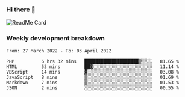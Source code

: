 ### Hi there 👋

<!--
**itzcy/itzcy** is a ✨ _special_ ✨ repository because its `README.md` (this file) appears on your GitHub profile.

Here are some ideas to get you started:

- 🔭 I’m currently working on ...
- 🌱 I’m currently learning ...
- 👯 I’m looking to collaborate on ...
- 🤔 I’m looking for help with ...
- 💬 Ask me about ...
- 📫 How to reach me: ...
- 😄 Pronouns: ...
- ⚡ Fun fact: ...
-->
![ReadMe Card](https://github-readme-stats.vercel.app/api?username=itzcy&show_icons=true&title_color=2d3198&icon_color=797cb8&text_color=24292e&bg_color=f6f8fa)

### Weekly development breakdown
<!--START_SECTION:waka-->

```text
From: 27 March 2022 - To: 03 April 2022

PHP          6 hrs 32 mins   ████████████████████▒░░░░   81.65 %
HTML         53 mins         ██▓░░░░░░░░░░░░░░░░░░░░░░   11.14 %
VBScript     14 mins         ▓░░░░░░░░░░░░░░░░░░░░░░░░   03.08 %
JavaScript   8 mins          ▒░░░░░░░░░░░░░░░░░░░░░░░░   01.69 %
Markdown     7 mins          ▒░░░░░░░░░░░░░░░░░░░░░░░░   01.53 %
JSON         2 mins          ░░░░░░░░░░░░░░░░░░░░░░░░░   00.55 %
```

<!--END_SECTION:waka-->
